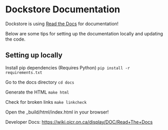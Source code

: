# Dockstore Documentation

Dockstore is using [Read the Docs](https://readthedocs.org/) for documentation!

Below are some tips for setting up the documentation locally and updating the code.

## Setting up locally

Install pip dependencies (Requires Python)
`pip install -r requirements.txt`

Go to the docs directory
`cd docs`

Generate the HTML
`make html`

Check for broken links
`make linkcheck`

Open the _build/html/index.html in your browser!

Developer Docs: https://wiki.oicr.on.ca/display/DOC/Read+The+Docs
